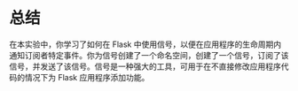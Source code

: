 # 总结

在本实验中，你学习了如何在 Flask 中使用信号，以便在应用程序的生命周期内通知订阅者特定事件。你为信号创建了一个命名空间，创建了一个信号，订阅了该信号，并发送了该信号。信号是一种强大的工具，可用于在不直接修改应用程序代码的情况下为 Flask 应用程序添加功能。
